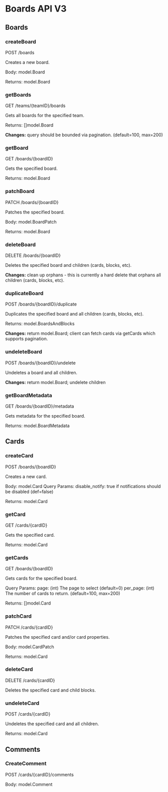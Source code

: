 # Boards API V3

## Boards

### createBoard
POST /boards

Creates a new board. 

Body: model.Board

Returns: model.Board

### getBoards
GET /teams/{teamID}/boards

Gets all boards for the specified team. 

Returns: []model.Board

**Changes:** query should be bounded via pagination. (default=100, max=200)


### getBoard
GET /boards/{boardID}

Gets the specified board.

Returns: model.Board

### patchBoard
PATCH /boards/{boardID}

Patches the specified board.

Body: model.BoardPatch

Returns: model.Board

### deleteBoard
DELETE /boards/{boardID}

Deletes the specified board and children (cards, blocks, etc).

**Changes:** clean up orphans - this is currently a hard delete that orphans all children (cards, blocks, etc).

### duplicateBoard
POST /boards/{boardID}/duplicate

Duplicates the specified board and all children (cards, blocks, etc).

Returns: model.BoardsAndBlocks

**Changes:** return model.Board; client can fetch cards via getCards which supports pagination. 

### undeleteBoard
POST /boards/{boardID}/undelete

Undeletes a board and all children.

**Changes:** return model.Board; undelete children

### getBoardMetadata
GET /boards/{boardID}/metadata

Gets metadata for the specified board. 

Returns: model.BoardMetadata

## Cards

### createCard
POST /boards/{boardID}

Creates a new card.

Body: model.Card
Query Params: 
  disable_notify: true if notifications should be disabled (def=false)

Returns: model.Card

### getCard
GET /cards/{cardID}

Gets the specified card.

Returns: model.Card

### getCards
GET /boards/{boardID}

Gets cards for the specified board.

Query Params: 
  page: (int) The page to select (default=0)
  per_page: (int) The number of cards to return. (default=100, max=200)

Returns: []model.Card

### patchCard
PATCH /cards/{cardID}

Patches the specified card and/or card properties.

Body: model.CardPatch

Returns: model.Card

### deleteCard
DELETE /cards/{cardID}

Deletes the specified card and child blocks.

### undeleteCard
POST /cards/{cardID}

Undeletes the specified card and all children.

Returns: model.Card

## Comments

### CreateComment
POST /cards/{cardID}/comments

Body: model.Comment
